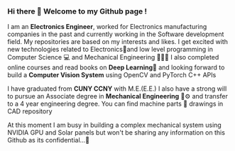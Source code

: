 ### Hi there 👋 Welcome to my Github page !
I am an <b>Electronics Engineer</b>, worked for Electronics manufacturing companies in the past and currently working in the Software development field. My repositories are based on my interests and likes. I get excited with new technologies related to Electronics🪫and low level programming in Computer Science 💻 and Mechanical Engineering 👷🏼‍♂️ I also completed online courses and read books on <b>Deep Learning</b>🧠 and looking forward to build a <b>Computer Vision System</b> using OpenCV and PyTorch C++ APIs

I have graduated from <b>CUNY CCNY</b> with M.E.(E.E.) I also have a strong will to pursue an Associate degree in <b>Mechanical Engineering</b> 🚜⚙️ and transfer to a 4 year engineering degree. You can find machine parts 🔩 drawings in CAD repository

At this moment I am busy in building a complex mechanical system using NVIDIA GPU and Solar panels but won't be sharing any information on this Github as its confidential...🤠
